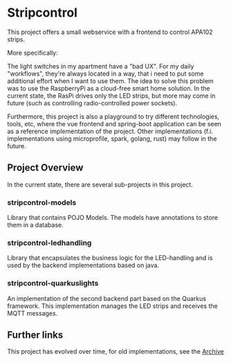 # Stripcontrol

This project offers a small webservice with a frontend to control APA102 strips.

More specifically: 


The light switches in my apartment have a "bad UX". For my daily "workflows", they're always located in a way, that i need to put some additional effort when I want to use them. The idea to solve this problem was to use the RaspberryPi as a cloud-free smart home solution. In the current state, the RasPi drives only the LED strips, but more may come in future (such as controlling radio-controlled power sockets).

Furthermore, this project is also a playground to try different technologies, tools, etc, where the vue frontend and spring-boot application can be seen as a reference implementation of the project. Other implementations (f.i. implementations using microprofile, spark, golang, rust) may follow in the future.


## Project Overview
In the current state, there are several sub-projects in this project.

### stripcontrol-models
Library that contains POJO Models. The models have annotations to store them in a database.

### stripcontrol-ledhandling
Library that encapsulates the business logic for the LED-handling and is used by the backend implementations based on java.

### stripcontrol-quarkuslights
An implementation of the second backend part based on the Quarkus framework. This implementation manages the LED strips and receives the MQTT messages.

## Further links
This project has evolved over time, for old implementations, see the [Archive](https://github.com/pthum/stripcontrol-archive/)